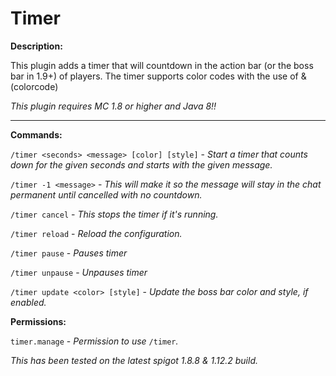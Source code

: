 # Timer

**Description:**

This plugin adds a timer that will countdown in the action bar (or the boss bar in 1.9+) of players. The timer supports color codes with the use of &(colorcode)

*This plugin requires MC 1.8 or higher and Java 8!!*

___

**Commands:**

`/timer <seconds> <message> [color] [style]` - *Start a timer that counts down for the given seconds and starts with the given message.*

`/timer -1 <message>` - *This will make it so the message will stay in the chat permanent until cancelled with no countdown.*

`/timer cancel` - *This stops the timer if it's running.*

`/timer reload` - *Reload the configuration.*

`/timer pause` - *Pauses timer*

`/timer unpause` - *Unpauses timer*

`/timer update <color> [style]` - *Update the boss bar color and style, if enabled.*

**Permissions:**

`timer.manage` - *Permission to use* `/timer`*.*

*This has been tested on the latest spigot 1.8.8 & 1.12.2 build.*
